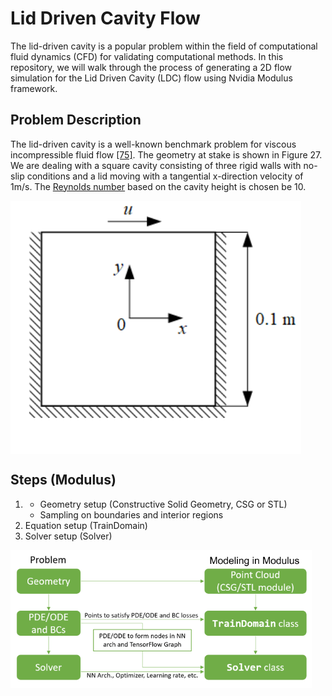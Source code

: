 # Lid Driven Cavity Flow

The lid-driven cavity is a popular problem within the field of computational fluid dynamics (CFD) for validating computational methods. In this repository, we will walk through the process of generating a 2D flow simulation for the Lid Driven Cavity (LDC) flow using Nvidia Modulus framework.

## Problem Description

The lid-driven cavity is a well-known benchmark problem for viscous incompressible fluid flow [[75]](https://www.sciencedirect.com/book/9781856176354/the-finite-element-method-for-fluid-dynamics). The geometry at stake is shown in Figure 27. We are dealing with a square cavity consisting of three rigid walls with no-slip conditions and a lid moving with a tangential x-direction velocity of 1m/s. The [Reynolds number](https://en.wikipedia.org/wiki/Reynolds_number) based on the cavity height is chosen be 10.

<img src="pictures/lidrivencavity.PNG"  align='center'/>


## Steps (Modulus)
1. - Geometry setup (Constructive Solid Geometry, CSG or STL)
   - Sampling on boundaries and interior regions
2. Equation setup (TrainDomain)
3. Solver setup (Solver)

<img src="pictures/Methodology.PNG"  align='center'/>

     

 